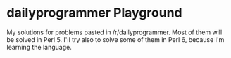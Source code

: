 # dailyprogrammer Playground
My solutions for problems pasted in /r/dailyprogrammer. Most of them will be solved in Perl 5. I'll try also to solve some of them in Perl 6, because I'm learning the language.

